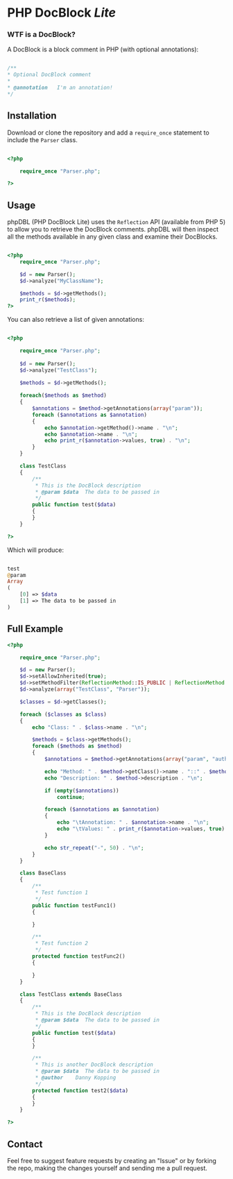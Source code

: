 # PHP DocBlock *Lite*

### WTF is a DocBlock?

A DocBlock is a block comment in PHP (with optional annotations):

```php

/**
* Optional DocBlock comment
*
* @annotation	I'm an annotation!
*/
```

## Installation
Download or clone the repository and add a `require_once` statement to include the `Parser` class.

```php

<?php

	require_once "Parser.php";

?>
```

## Usage

phpDBL (PHP DocBlock Lite) uses the `Reflection` API (available from PHP 5) to allow you to retrieve the DocBlock comments. phpDBL will then inspect all the methods available in any given class and examine their DocBlocks.

```php

<?php
	require_once "Parser.php";

	$d = new Parser();
	$d->analyze("MyClassName");

	$methods = $d->getMethods();
	print_r($methods);
?>
```

You can also retrieve a list of given annotations:

```php

<?php

	require_once "Parser.php";
	
	$d = new Parser();
	$d->analyze("TestClass");
	
	$methods = $d->getMethods();

	foreach($methods as $method)
	{
		$annotations = $method->getAnnotations(array("param"));
		foreach ($annotations as $annotation)
		{
			echo $annotation->getMethod()->name . "\n";
			echo $annotation->name . "\n";
			echo print_r($annotation->values, true) . "\n";
		}
	}

	class TestClass
	{
		/**
		 * This is the DocBlock description
		 * @param $data  The data to be passed in
		 */
		public function test($data)
		{
		}
	}

?>
```

Which will produce:

```php

test
@param
Array
(
    [0] => $data
    [1] => The data to be passed in
)
```

## Full Example

```php
<?php

    require_once "Parser.php";

    $d = new Parser();
    $d->setAllowInherited(true);
    $d->setMethodFilter(ReflectionMethod::IS_PUBLIC | ReflectionMethod::IS_PROTECTED);
    $d->analyze(array("TestClass", "Parser"));

    $classes = $d->getClasses();

    foreach ($classes as $class)
    {
        echo "Class: " . $class->name . "\n";

        $methods = $class->getMethods();
        foreach ($methods as $method)
        {
            $annotations = $method->getAnnotations(array("param", "author"));

            echo "Method: " . $method->getClass()->name . "::" . $method->name . "\n";
            echo "Description: " . $method->description . "\n";

            if (empty($annotations))
                continue;

            foreach ($annotations as $annotation)
            {
                echo "\tAnnotation: " . $annotation->name . "\n";
                echo "\tValues: " . print_r($annotation->values, true) . "\n";
            }

            echo str_repeat("-", 50) . "\n";
        }
    }

    class BaseClass
    {
        /**
         * Test function 1
         */
        public function testFunc1()
        {

        }

        /**
         * Test function 2
         */
        protected function testFunc2()
        {

        }
    }

    class TestClass extends BaseClass
    {
        /**
         * This is the DocBlock description
         * @param $data  The data to be passed in
         */
        public function test($data)
        {
        }

        /**
         * This is another DocBlock description
         * @param $data  The data to be passed in
         * @author    Danny Kopping
         */
        protected function test2($data)
        {
        }
    }

?>
```


## Contact

Feel free to suggest feature requests by creating an "Issue" or by forking the repo, making the changes yourself and sending me a pull request.